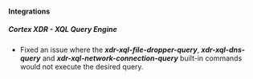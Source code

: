 
#### Integrations
##### Cortex XDR - XQL Query Engine
- Fixed an issue where the ***xdr-xql-file-dropper-query***, ***xdr-xql-dns-query*** and ***xdr-xql-network-connection-query*** built-in commands would not execute the desired query.